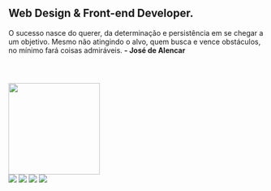## Web Design & Front-end Developer.
 
 O sucesso nasce do querer, da determinação e persistência em se chegar a um objetivo. Mesmo não atingindo o alvo, quem busca e vence obstáculos, no mínimo fará coisas admiráveis. **- José de Alencar** 
 <br>
 #
 <br>
 <div style="display: inline_block">
  <a href="https://github.com/dracoalv">
  <img height="180em" src="https://github-readme-stats.vercel.app/api/top-langs/?username=dracoalv&layout=compact&langs_count=7&theme=shades-of-purple"/>
</div>
 
<div>
  <a href="https://www.youtube.com/c/ONENINE" target="_blank"><img src="https://img.shields.io/badge/YouTube-FF0000?style=for-the-badge&logo=youtube&logoColor=white"           target="_blank"></a>
  <a href="https://instagram.com/dracoalv1" target="_blank"><img src="https://img.shields.io/badge/-Instagram-%23E4405F?style=for-the-badge&logo=instagram&logoColor=white" target="_blank"></a>
 <a href="https://discord.gg/UqbFmRsGYF" target="_blank"><img src="https://img.shields.io/badge/Discord-7289DA?style=for-the-badge&logo=discord&logoColor=white" target="_blank"></a> 
  <a href="https://www.linkedin.com/in/marceloalves19/" target="_blank"><img src="https://img.shields.io/badge/-LinkedIn-%230077B5?style=for-the-badge&logo=linkedin&logoColor=white" target="_blank"></a> 
</div>
